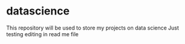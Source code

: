 # datascience
This repository will be used to store my projects on data science
Just testing editing in read me file
